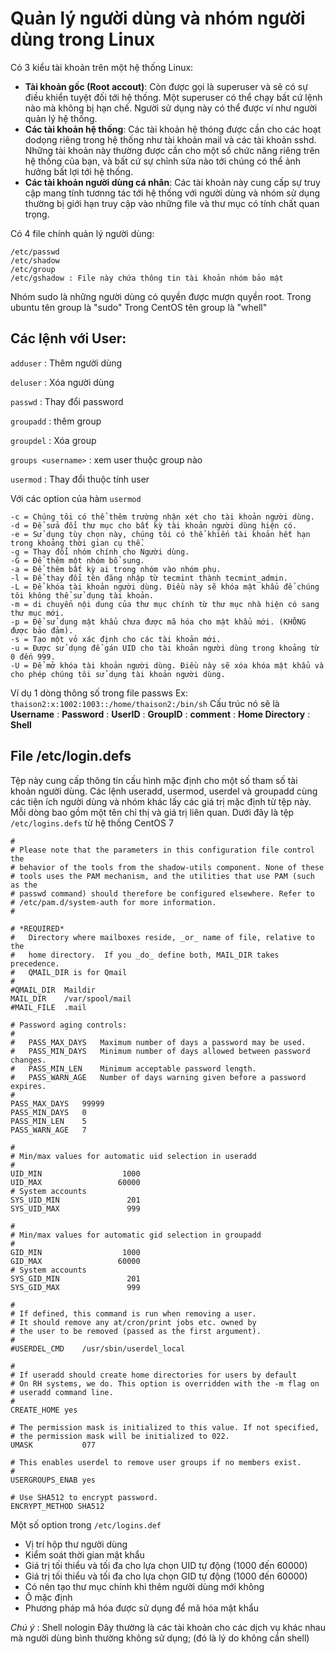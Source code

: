 # Quản lý người dùng và nhóm người dùng trong Linux

Có 3 kiểu tài khoản trên một hệ thống Linux:
* **Tài khoản gốc (Root accout)**: Còn được gọi là superuser và sẽ có sự điều khiển tuyệt đối tới hệ thống. Một superuser có thể chạy bất cứ lệnh nào mà không bị hạn chế. Người sử dụng này có thể được ví như người quản lý hệ thống.
* **Các tài khoản hệ thống**: Các tài khoản hệ thóng được cần cho các hoạt dodọng riêng trong hệ thống như tài khoản mail và các tài khoản sshd. Những tài khoản này thường được cần cho một số chức năng riêng trên hệ thống của bạn, và bất cứ sự chỉnh sửa nào tới chúng có thể ảnh hưởng bất lợi tới hệ thống.
* **Các tài khoản người dùng cá nhân**: Các tài khoản này cung cấp sự truy cập mang tính tươnng tác tới hệ thống với người dùng và nhóm sử dụng thường bị giới hạn truy cập vào những file và thư mục có tính chất quan trọng.

Có 4 file chính quản lý người dùng:
```
/etc/passwd
/etc/shadow
/etc/group
/etc/gshadow : File này chứa thông tin tài khoản nhóm bảo mật
```
Nhóm sudo là những người dùng có quyền được mượn quyền root.
Trong ubuntu tên group là "sudo"
Trong CentOS tên group là "whell"
## Các lệnh với User:

`adduser` : Thêm người dùng

`deluser` : Xóa người dùng

`passwd` : Thay đổi password

`groupadd` : thêm group

`groupdel` : Xóa group

`groups <username>` : xem user thuộc group nào

`usermod` : Thay đổi thuộc tính user

Với các option của hàm `usermod`
```
-c = Chúng tôi có thể thêm trường nhận xét cho tài khoản người dùng.
-d = Để sửa đổi thư mục cho bất kỳ tài khoản người dùng hiện có.
-e = Sử dụng tùy chọn này, chúng tôi có thể khiến tài khoản hết hạn trong khoảng thời gian cụ thể.
-g = Thay đổi nhóm chính cho Người dùng.
-G = Để thêm một nhóm bổ sung.
-a = Để thêm bất kỳ ai trong nhóm vào nhóm phụ.
-l = Để thay đổi tên đăng nhập từ tecmint thành tecmint_admin.
-L = Để khóa tài khoản người dùng. Điều này sẽ khóa mật khẩu để chúng tôi không thể sử dụng tài khoản.
-m = di chuyển nội dung của thư mục chính từ thư mục nhà hiện có sang thư mục mới.
-p = Để sử dụng mật khẩu chưa được mã hóa cho mật khẩu mới. (KHÔNG được bảo đảm).
-s = Tạo một vỏ xác định cho các tài khoản mới.
-u = Được sử dụng để gán UID cho tài khoản người dùng trong khoảng từ 0 đến 999.
-U = Để mở khóa tài khoản người dùng. Điều này sẽ xóa khóa mật khẩu và cho phép chúng tôi sử dụng tài khoản người dùng.
```
Ví dụ 1 dòng thông số trong file passws
Ex: `thaison2:x:1002:1003::/home/thaison2:/bin/sh`
Cấu trúc nó sẽ là **Username** : **Password** : **UserID** : **GroupID** : **comment** : **Home Directory** : **Shell**

## File /etc/login.defs
Tệp này cung cấp thông tin cấu hình mặc định cho một số tham số tài khoản người dùng. Các lệnh useradd, usermod, userdel và groupadd cùng các tiện ích người dùng và nhóm khác lấy các giá trị mặc định từ tệp này. Mỗi dòng bao gồm một tên chỉ thị và giá trị liên quan.
Dưới đây là tệp `/etc/logins.defs` từ hệ thống CentOS 7

```
#
# Please note that the parameters in this configuration file control the
# behavior of the tools from the shadow-utils component. None of these
# tools uses the PAM mechanism, and the utilities that use PAM (such as the
# passwd command) should therefore be configured elsewhere. Refer to
# /etc/pam.d/system-auth for more information.
#

# *REQUIRED*
#   Directory where mailboxes reside, _or_ name of file, relative to the
#   home directory.  If you _do_ define both, MAIL_DIR takes precedence.
#   QMAIL_DIR is for Qmail
#
#QMAIL_DIR	Maildir
MAIL_DIR	/var/spool/mail
#MAIL_FILE	.mail

# Password aging controls:
#
#	PASS_MAX_DAYS	Maximum number of days a password may be used.
#	PASS_MIN_DAYS	Minimum number of days allowed between password changes.
#	PASS_MIN_LEN	Minimum acceptable password length.
#	PASS_WARN_AGE	Number of days warning given before a password expires.
#
PASS_MAX_DAYS	99999
PASS_MIN_DAYS	0
PASS_MIN_LEN	5
PASS_WARN_AGE	7

#
# Min/max values for automatic uid selection in useradd
#
UID_MIN                  1000
UID_MAX                 60000
# System accounts
SYS_UID_MIN               201
SYS_UID_MAX               999

#
# Min/max values for automatic gid selection in groupadd
#
GID_MIN                  1000
GID_MAX                 60000
# System accounts
SYS_GID_MIN               201
SYS_GID_MAX               999

#
# If defined, this command is run when removing a user.
# It should remove any at/cron/print jobs etc. owned by
# the user to be removed (passed as the first argument).
#
#USERDEL_CMD	/usr/sbin/userdel_local

#
# If useradd should create home directories for users by default
# On RH systems, we do. This option is overridden with the -m flag on
# useradd command line.
#
CREATE_HOME	yes

# The permission mask is initialized to this value. If not specified, 
# the permission mask will be initialized to 022.
UMASK           077

# This enables userdel to remove user groups if no members exist.
#
USERGROUPS_ENAB yes

# Use SHA512 to encrypt password.
ENCRYPT_METHOD SHA512 
```
Một số option trong `/etc/logins.def`
* Vị trí hộp thư người dùng
* Kiểm soát thời gian mật khẩu
* Giá trị tối thiểu và tối đa cho lựa chọn UID tự động (1000 đến 60000)
* Giá trị tối thiểu và tối đa cho lựa chọn GID tự động (1000 đến 60000)
* Có nên tạo thư mục chính khi thêm người dùng mới không
* Ô mặc định
* Phương pháp mã hóa được sử dụng để mã hóa mật khẩu

*Chú ý* : Shell nologin
Đây thường là các tài khoản cho các dịch vụ khác nhau mà người dùng bình thường không sử dụng; (đó là lý do không cần shell)
